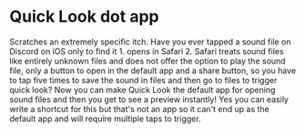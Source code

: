 # Quick Look dot app

Scratches an extremely specific itch. Have you ever tapped a sound file on Discord on iOS only to find it 1. opens in Safari 2. Safari treats sound files like entirely unknown files and does not offer the option to play the sound file, only a button to open in the default app and a share button, so you have to tap five times to save the sound in files and then go to files to trigger quick look? Now you can make Quick Look the default app for opening sound files and then you get to see a preview instantly! Yes you can easily write a shortcut for this but that's not an app so it can't end up as the default app and will require multiple taps to trigger.
